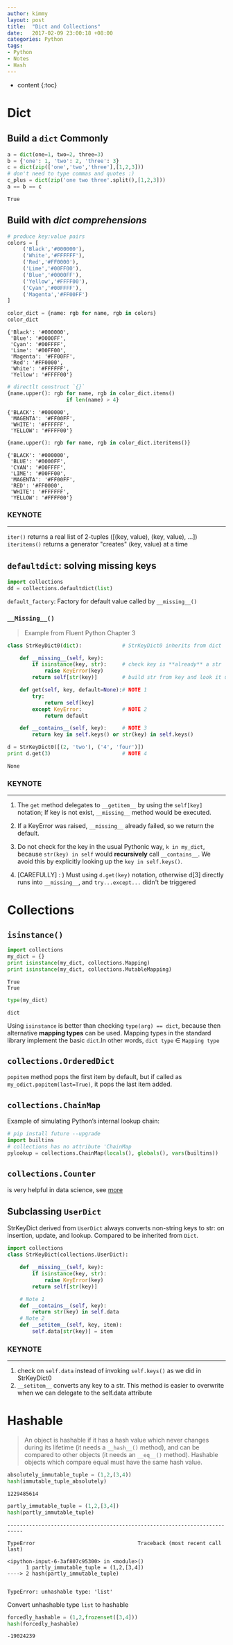 ```yaml
---
author: kimmy
layout: post
title:  "Dict and Collections"
date:   2017-02-09 23:00:18 +08:00
categories: Python
tags:
- Python
- Notes
- Hash
---
```


* content
{:toc}



# Dict

## Build a `dict` Commonly


```python
a = dict(one=1, two=2, three=3)
b = {'one': 1, 'two': 2, 'three': 3}
c = dict(zip(['one','two','three'],[1,2,3]))
# don't need to type commas and quotes :)
c_plus = dict(zip('one two three'.split(),[1,2,3]))
a == b == c
```




    True



## Build with *dict comprehensions*


```python
# produce key:value pairs
colors = [
     ('Black','#000000'),
     ('White','#FFFFFF'),
     ('Red','#FF0000'),
     ('Lime','#00FF00'),
     ('Blue','#0000FF'),
     ('Yellow','#FFFF00'),
     ('Cyan','#00FFFF'),
     ('Magenta','#FF00FF')
]
```


```python
color_dict = {name: rgb for name, rgb in colors}
color_dict
```




    {'Black': '#000000',
     'Blue': '#0000FF',
     'Cyan': '#00FFFF',
     'Lime': '#00FF00',
     'Magenta': '#FF00FF',
     'Red': '#FF0000',
     'White': '#FFFFFF',
     'Yellow': '#FFFF00'}




```python
# directlt construct `{}`
{name.upper(): rgb for name, rgb in color_dict.items()
                   if len(name) > 4}
```




    {'BLACK': '#000000',
     'MAGENTA': '#FF00FF',
     'WHITE': '#FFFFFF',
     'YELLOW': '#FFFF00'}




```python
{name.upper(): rgb for name, rgb in color_dict.iteritems()}
```




    {'BLACK': '#000000',
     'BLUE': '#0000FF',
     'CYAN': '#00FFFF',
     'LIME': '#00FF00',
     'MAGENTA': '#FF00FF',
     'RED': '#FF0000',
     'WHITE': '#FFFFFF',
     'YELLOW': '#FFFF00'}



###  KEYNOTE
---
`iter()` returns a real list of 2-tuples ([(key, value), (key, value), ...])
`iteritems()` returns a generator "creates" (key, value) at a time

## `defaultdict`: solving missing keys


```python
import collections
dd = collections.defaultdict(list)
```

`default_factory`: Factory for default value called by `__missing__()`

### `__Missing__()`

> Example from Fluent Python Chapter 3


```python
class StrKeyDict0(dict):             # StrKeyDict0 inherits from dict

    def __missing__(self, key):
        if isinstance(key, str):     # check key is **already** a str
            raise KeyError(key)
        return self[str(key)]        # build str from key and look it up

    def get(self, key, default=None):# NOTE 1
        try:
            return self[key]
        except KeyError:             # NOTE 2
            return default

    def __contains__(self, key):     # NOTE 3
        return key in self.keys() or str(key) in self.keys()
```


```python
d = StrKeyDict0([(2, 'two'), ('4', 'four')])
print d.get(3)                       # NOTE 4
```

    None


### KEYNOTE
---
1. The `get` method delegates to `__getitem__` by using the `self[key]` notation;
    If key is not exist, `__missing__` method would be executed.
2. If a KeyError was raised, `__missing__` already failed, so we return the default.
3. Do not check for the key in the usual Pythonic way, `k in my_dict`, because
    `str(key) in self` would **recursively** call `__contains__`. We avoid this by explicitly
    looking up the `key in self.keys()`.

4. [CAREFULLY] : )
    Must using `d.get(key)` notation, otherwise d[3] directly runs into `__missing__`, and `try...except...` didn't be triggered

# Collections

## `isinstance()`


```python
import collections
my_dict = {}
print isinstance(my_dict, collections.Mapping)
print isinstance(my_dict, collections.MutableMapping)
```

    True
    True



```python
type(my_dict)
```




    dict



Using `isinstance` is better than checking `type(arg) == dict`,
because then alternative **mapping types** can be used.
Mapping types in the standard library implement the basic `dict`.In other words, `dict type` ∈ `Mapping type`

## `collections.OrderedDict`
`popitem` method pops the first item by default,
but if called as `my_odict.popitem(last=True)`, it pops the last item added.

## `collections.ChainMap`
Example of simulating Python’s internal lookup chain:


```python
# pip install future --upgrade
import builtins
# collections has no attribute 'ChainMap
pylookup = collections.ChainMap(locals(), globals(), vars(builtins))
```

## `collections.Counter`
is very helpful in data science, see [more](https://docs.python.org/3/library/collections.html#collections.Counter "Counter")

## Subclassing `UserDict`

StrKeyDict derived from `UserDict` always converts non-string keys to str: on insertion, update, and lookup.
Compared to be inherited from `Dict`.


```python
import collections
class StrKeyDict(collections.UserDict):

    def __missing__(self, key):
        if isinstance(key, str):
            raise KeyError(key)
        return self[str(key)]

    # Note 1
    def __contains__(self, key):
        return str(key) in self.data
    # Note 2
    def __setitem__(self, key, item):
        self.data[str(key)] = item
```

###  KEYNOTE
---
1. check on `self.data` instead of invoking `self.keys()` as we did in StrKeyDict0
2. `__setitem__` converts any key to a str. This method is easier to overwrite when
    we can delegate to the self.data attribute

# Hashable
> An object is hashable if it has a hash value which never changes during its lifetime (it
needs a `__hash__()` method), and can be compared to other objects (it needs an
`__eq__()` method).
Hashable objects which compare equal must have the same hash
value.


```python
absolutely_immutable_tuple = (1,2,(3,4))
hash(immutable_tuple_absolutely)
```




    1229485614




```python
partly_immutable_tuple = (1,2,[3,4])
hash(partly_immutable_tuple)
```


    ---------------------------------------------------------------------------

    TypeError                                 Traceback (most recent call last)

    <ipython-input-6-3af807c95300> in <module>()
          1 partly_immutable_tuple = (1,2,[3,4])
    ----> 2 hash(partly_immutable_tuple)


    TypeError: unhashable type: 'list'


Convert unhashable type `list` to hashable


```python
forcedly_hashable = (1,2,frozenset([3,4]))
hash(forcedly_hashable)
```




    -19024239
